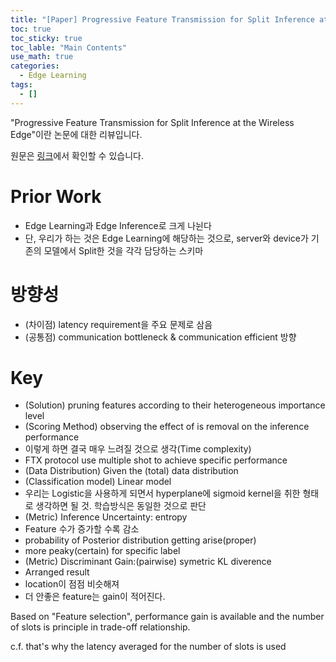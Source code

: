 ```yaml
---
title: "[Paper] Progressive Feature Transmission for Split Inference at the Wireless Edge"
toc: true
toc_sticky: true
toc_lable: "Main Contents"
use_math: true
categories:
  - Edge Learning
tags:
  - []
---
```


"Progressive Feature Transmission for Split Inference at the Wireless Edge"이란 논문에 대한 리뷰입니다.

원문은 [링크](https://arxiv.org/abs/2112.07244)에서 확인할 수 있습니다.

# Prior Work
- Edge Learning과 Edge Inference로 크게 나뉜다
- 단, 우리가 하는 것은 Edge Learning에 해당하는 것으로, server와 device가 기존의 모델에서 Split한 것을 각각 담당하는 스키마 

# 방향성
- (차이점) latency requirement을 주요 문제로 삼음
- (공통점) communication bottleneck & communication efficient 방향 

# Key
- (Solution) pruning features according to their heterogeneous importance level
- (Scoring Method) observing the effect of is removal on the inference performance
 - 이렇게 하면 결국 매우 느려질 것으로 생각(Time complexity)
- FTX protocol use multiple shot to achieve specific performance
- (Data Distribution) Given the (total) data distribution
- (Classification model) Linear model
 - 우리는 Logistic을 사용하게 되면서 hyperplane에 sigmoid kernel을 취한 형태로 생각하면 될 것. 학습방식은 동일한 것으로 판단
- (Metric) Inference Uncertainty: entropy 
 - Feature 수가 증가할 수록 감소
 - probability of Posterior distribution getting arise(proper)
 - more peaky(certain) for specific label
- (Metric) Discriminant Gain:(pairwise) symetric KL diverence
 - Arranged result 
 - location이 점점 비슷해져
 - 더 안좋은 feature는 gain이 적어진다. 


Based on "Feature selection", performance gain is available and the number of slots is principle in trade-off relationship. 

c.f. that's why the latency averaged for the number of slots is used
